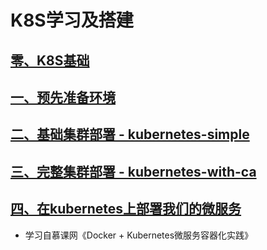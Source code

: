 # K8S学习及搭建
  
## [零、K8S基础][0]
## [一、预先准备环境][1]
## [二、基础集群部署 - kubernetes-simple][2]
## [三、完整集群部署 - kubernetes-with-ca][3]
## [四、在kubernetes上部署我们的微服务][4]






* 学习自慕课网《Docker + Kubernetes微服务容器化实践》

  [0]: https://github.com/msun1996/kubernetes-starter/blob/master/docs/0-knowledge.md  
  [1]: https://github.com/msun1996/kubernetes-starter/blob/master/docs/1-pre.md  
  [2]: https://github.com/msun1996/kubernetes-starter/blob/master/docs/2-kubernetes-simple.md  
  [3]: https://github.com/msun1996/kubernetes-starter/blob/master/docs/3-kubernetes-with-ca.md  
  [4]: https://github.com/msun1996/kubernetes-starter/blob/master/docs/4-microservice-deploy.md  
